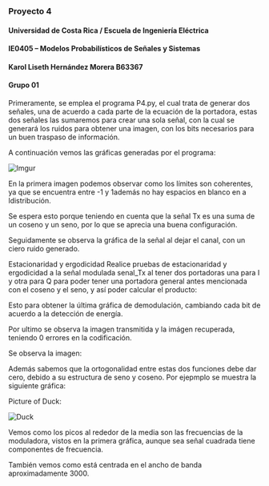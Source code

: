 ### Proyecto 4
#### Universidad de Costa Rica / Escuela de Ingeniería Eléctrica
#### IE0405 – Modelos Probabilísticos de Señales y Sistemas
#### Karol Liseth Hernández Morera B63367
#### Grupo 01



Primeramente, se emplea el programa P4.py, el cual trata de generar dos señales, una de acuerdo a cada parte de la ecuación de la portadora, estas dos señales las sumaremos para crear una sola señal, con la cual se generará los ruidos para obtener una imagen, con los bits necesarios para un buen traspaso de información.

A continuación vemos las gráficas generadas por el programa:

![Imgur](https://imgur.com/pIrv6vR)

En la primera imagen podemos observar como los límites son coherentes, ya que se encuentra entre -1 y 1además no hay espacios en blanco en a ldistribución.

Se espera esto porque teniendo en cuenta que la señal Tx es una suma de un coseno y un seno, por lo que se aprecia una buena configuración.

Seguidamente se observa la gráfica de la señal al dejar el canal, con un ciero ruido generado.

Estacionaridad y ergodicidad
Realice pruebas de estacionaridad y ergodicidad a la señal modulada senal_Tx al tener dos portadoras una para I y otra para Q para poder tener una portadora general antes mencionada con el coseno y el seno, y así poder calcular el producto:


Esto para obtener la última gráfica de demodulación, cambiando cada bit de acuerdo a la detección de energía.

Por ultimo se observa la imagen transmitida y la imágen recuperada, teniendo 0 errores en la codificación.

Se observa la imagen:




Además sabemos que la ortogonalidad entre estas dos funciones debe dar cero, debido a su estructura de seno y coseno. Por ejepmplo se muestra la siguiente gráfica:

Picture of Duck:

![Duck](http://i.stack.imgur.com/ukC2U.jpg)





Vemos como los picos al rededor de la media son las frecuencias de la moduladora, vistos en la primera gráfica, aunque sea señal cuadrada tiene componentes de frecuencia.

También vemos como está centrada en el ancho de banda aproximadamente 3000.
